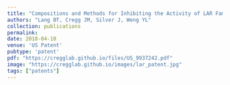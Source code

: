 ```yaml
---
title: "Compositions and Methods for Inhibiting the Activity of LAR Family Phosphatases"
authors: "Lang BT, Cregg JM, Silver J, Weng YL"
collection: publications
permalink:
date: 2018-04-10
venue: 'US Patent'
pubtype: 'patent'
pdf: "https://cregglab.github.io/files/US_9937242.pdf"
image: "https://cregglab.github.io/images/lar_patent.jpg"
tags: ["patents"]
---
```

